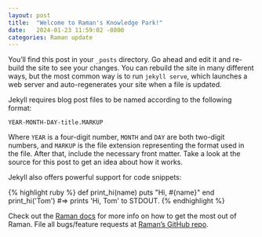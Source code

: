```yaml
---
layout: post
title:  "Welcome to Raman's Knowledge Park!"
date:   2024-01-23 11:59:02 -0800
categories: Raman update
---
```

You’ll find this post in your `_posts` directory. Go ahead and edit it and re-build the site to see your changes. You can rebuild the site in many different ways, but the most common way is to run `jekyll serve`, which launches a web server and auto-regenerates your site when a file is updated.

Jekyll requires blog post files to be named according to the following format:

`YEAR-MONTH-DAY-title.MARKUP`

Where `YEAR` is a four-digit number, `MONTH` and `DAY` are both two-digit numbers, and `MARKUP` is the file extension representing the format used in the file. After that, include the necessary front matter. Take a look at the source for this post to get an idea about how it works.

Jekyll also offers powerful support for code snippets:

{% highlight ruby %}
def print_hi(name)
  puts "Hi, #{name}"
end
print_hi('Tom')
#=> prints 'Hi, Tom' to STDOUT.
{% endhighlight %}

Check out the [Raman docs][Raman-docs] for more info on how to get the most out of Raman. File all bugs/feature requests at [Raman’s GitHub repo][Raman-gh]. 

[Raman-docs]: https://venkataramant.github.io/docs/
[Raman-gh]:   https://github.com/venkataramant

